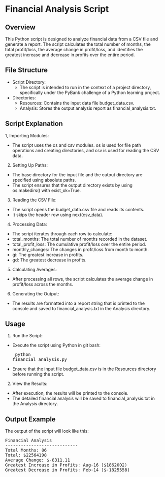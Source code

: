 # Financial Analysis Script
## Overview
This Python script is designed to analyze financial data from a CSV file and generate a report. The script calculates the total number of months, the total profit/loss, the average change in profit/loss, and identifies the greatest increase and decrease in profits over the entire period.

## File Structure
- Script Directory:
  - The script is intended to run in the context of a project directory, specifically under the PyBank challenge of a Python learning project.
- Directories:
  - Resources: Contains the input data file budget_data.csv.
   - Analysis: Stores the output analysis report as financial_analysis.txt.

## Script Explanation
1, Importing Modules:
- The script uses the os and csv modules. os is used for file path operations and creating directories, and csv is used for reading the CSV data.
2. Setting Up Paths:
- The base directory for the input file and the output directory are specified using absolute paths.
- The script ensures that the output directory exists by using os.makedirs() with exist_ok=True.
3. Reading the CSV File:
- The script opens the budget_data.csv file and reads its contents.
- It skips the header row using next(csv_data).
4. Processing Data:
- The script iterates through each row to calculate:
 - total_months: The total number of months recorded in the dataset.
 - total_profit_loss: The cumulative profit/loss over the entire period.
 - monthly_changes: The changes in profit/loss from month to month.
 - gi: The greatest increase in profits.
 - gd: The greatest decrease in profits.
5. Calculating Averages:
- After processing all rows, the script calculates the average change in profit/loss across the months.
6. Generating the Output:
- The results are formatted into a report string that is printed to the console and saved to financial_analysis.txt in the Analysis directory.
## Usage
1. Run the Script:
- Execute the script using Python in git bash: <pre>
python financial_analysis.py</pre> 
- Ensure that the input file budget_data.csv is in the Resources directory before running the script.
2. View the Results:
- After execution, the results will be printed to the console.
- The detailed financial analysis will be saved to financial_analysis.txt in the Analysis directory.
## Output Example
The output of the script will look like this:
<pre>
Financial Analysis
----------------------------
Total Months: 86
Total: $22564198
Average Change: $-8311.11
Greatest Increase in Profits: Aug-16 ($1862002)
Greatest Decrease in Profits: Feb-14 ($-1825558)</pre>

